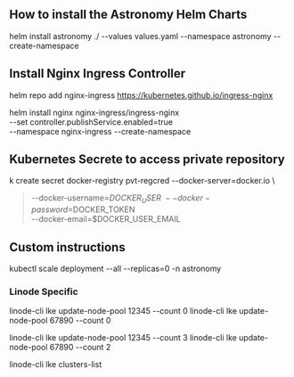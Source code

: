 ## How to install the Astronomy Helm Charts
helm install astronomy ./ --values values.yaml --namespace astronomy --create-namespace

## Install Nginx Ingress Controller
helm repo add nginx-ingress https://kubernetes.github.io/ingress-nginx

helm install nginx nginx-ingress/ingress-nginx \
  --set controller.publishService.enabled=true \
  --namespace nginx-ingress --create-namespace

## Kubernetes Secrete to access private repository
k create secret docker-registry pvt-regcred --docker-server=docker.io \
> --docker-username=$DOCKER_USER \
> --docker-password=$DOCKER_TOKEN \
> --docker-email=$DOCKER_USER_EMAIL



## Custom instructions
kubectl scale deployment --all --replicas=0 -n astronomy
### Linode Specific
linode-cli lke update-node-pool 12345 --count 0
linode-cli lke update-node-pool 67890 --count 0

linode-cli lke update-node-pool 12345 --count 3
linode-cli lke update-node-pool 67890 --count 2

linode-cli lke clusters-list
